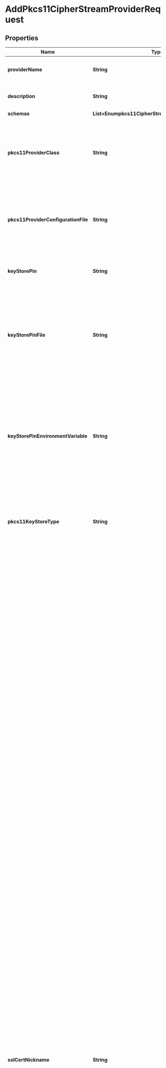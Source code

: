 

# AddPkcs11CipherStreamProviderRequest


## Properties

| Name | Type | Description | Notes |
|------------ | ------------- | ------------- | -------------|
|**providerName** | **String** | Name of the new Cipher Stream Provider |  |
|**description** | **String** | A description for this Cipher Stream Provider |  [optional] |
|**schemas** | **List&lt;Enumpkcs11CipherStreamProviderSchemaUrn&gt;** |  |  |
|**pkcs11ProviderClass** | **String** | The fully-qualified name of the Java security provider class that implements support for interacting with PKCS #11 tokens. |  [optional] |
|**pkcs11ProviderConfigurationFile** | **String** | The path to the file to use to configure the security provider that implements support for interacting with PKCS #11 tokens. |  [optional] |
|**keyStorePin** | **String** | The clear-text user PIN needed to interact with the PKCS #11 token. |  [optional] |
|**keyStorePinFile** | **String** | The path to a file containing the user PIN needed to interact with the PKCS #11 token. The file must exist and must contain exactly one line with a clear-text representation of the PIN. |  [optional] |
|**keyStorePinEnvironmentVariable** | **String** | The name of an environment variable whose value is the user PIN needed to interact with the PKCS #11 token. The environment variable must be defined and must contain a clear-text representation of the PIN. |  [optional] |
|**pkcs11KeyStoreType** | **String** | The key store type to use when obtaining an instance of a key store for interacting with a PKCS #11 token. |  [optional] |
|**sslCertNickname** | **String** | The alias for the certificate in the PKCS #11 token that will be used to wrap the encryption key. The target certificate must exist in the PKCS #11 token, and it must have an RSA key pair because the JVM does not currently provide adequate key wrapping support for elliptic curve key pairs.  If you have also configured the server to use a PKCS #11 token for accessing listener certificates, we strongly recommend that you use a different certificate to protect the contents of the encryption settings database than you use for negotiating TLS sessions with clients. It is imperative that the certificate used by this PKCS11 Cipher Stream Provider remain constant for the life of the provider because if the certificate were to be replaced, then the contents of the encryption settings database could become inaccessible. Unlike with listener certificates used for TLS negotiation that need to be replaced on a regular basis, this PKCS11 Cipher Stream Provider does not consider the validity period for the associated certificate, and it will continue to function even after the certificate has expired.  If you need to rotate the certificate used to protect the server&#39;s encryption settings database, you should first install the desired new certificate in the PKCS #11 token under a different alias. Then, you should create a new instance of this PKCS11 Cipher Stream Provider that is configured to use that certificate, and that also uses a different value for the encryption-metadata-file because the information in that file is tied to the certificate used to generate it. Finally, you will need to update the global configuration so that the encryption-settings-cipher-stream-provider property references the new cipher stream provider rather than this one. The update to the global configuration must be done with the server online so that it can properly re-encrypt the contents of the encryption settings database with the correct key tied to the new certificate. |  |
|**encryptionMetadataFile** | **String** | The path to a file that will hold metadata about the encryption performed by this PKCS11 Cipher Stream Provider. |  [optional] |
|**iterationCount** | **Integer** | The PBKDF2 iteration count that will be used when deriving the encryption key used to protect the encryption settings database. |  [optional] |
|**enabled** | **Boolean** | Indicates whether this Cipher Stream Provider is enabled for use in the Directory Server. |  |



